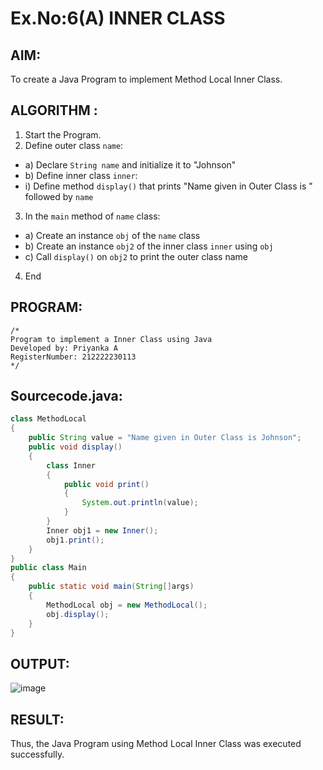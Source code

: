 # Ex.No:6(A)  INNER CLASS
## AIM:
To create a Java Program to implement Method Local Inner Class.

## ALGORITHM :
1.  Start the Program.
2.	Define outer class `name`:
-	a) Declare `String name` and initialize it to "Johnson"
-	b) Define inner class `inner`:
- i) Define method `display()` that prints "Name given in Outer Class is " followed by `name`
3.	In the `main` method of `name` class:
-	a) Create an instance `obj` of the `name` class
-	b) Create an instance `obj2` of the inner class `inner` using `obj`
-	c) Call `display()` on `obj2` to print the outer class name
4.	End

## PROGRAM:
 ```
/*
Program to implement a Inner Class using Java
Developed by: Priyanka A
RegisterNumber: 212222230113
*/
```

## Sourcecode.java:
```java
class MethodLocal
{
    public String value = "Name given in Outer Class is Johnson";
    public void display()
    {
        class Inner
        {
            public void print()
            {
                System.out.println(value);
            }
        }
        Inner obj1 = new Inner();
        obj1.print();
    }
}
public class Main
{
    public static void main(String[]args)
    {
        MethodLocal obj = new MethodLocal();
        obj.display();
    }
}
```

## OUTPUT:

![image](https://github.com/user-attachments/assets/54f24f87-d30a-44de-be17-751733337eae)


## RESULT:
Thus, the Java Program using Method Local Inner Class was executed successfully.
